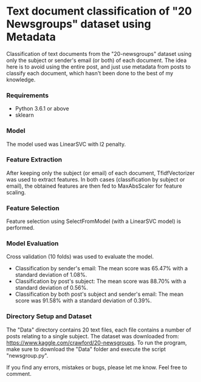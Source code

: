 # Text document classification of "20 Newsgroups" dataset using Metadata
Classification of text documents from the "20-newsgroups" dataset using only the subject or sender's email (or both) of each document. The idea here is to avoid using the entire post, and just use metadata from posts to classify each document, which hasn't been done to the best of my knowledge.

### Requirements
* Python 3.6.1 or above
* sklearn

### Model
The model used was LinearSVC with l2 penalty. 

### Feature Extraction
After keeping only the subject (or email) of each document, TfidfVectorizer was used to extract features. In both cases (classification by subject or email), the obtained features are then fed to MaxAbsScaler for feature scaling.

### Feature Selection
Feature selection using SelectFromModel (with a LinearSVC model) is performed.

### Model Evaluation
Cross validation (10 folds) was used to evaluate the model.
* Classification by sender's email: The mean score was 65.47% with a standard deviation of 1.08%.
* Classification by post's subject: The mean score was 88.70% with a standard deviation of 0.56%.
* Classification by both post's subject and sender's email: The mean score was 91.58% with a standard deviation of 0.39%.

### Directory Setup and Dataset
The "Data" directory contains 20 text files, each file contains a number of posts relating to a single subject. The dataset was downloaded from:
https://www.kaggle.com/crawford/20-newsgroups.
To run the program, make sure to download the "Data" folder and execute the script "newsgroup.py".

If you find any errors, mistakes or bugs, please let me know. Feel free to comment.

